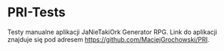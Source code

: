 # PRI-Tests

Testy manualne aplikacji JaNieTakiOrk Generator RPG. Link do aplikacji znajduje się pod adresem  https://github.com/MaciejGrochowski/PRI.
